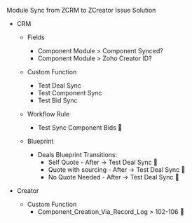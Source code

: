 Module Sync from ZCRM to ZCreator Issue Solution

- CRM
    - Fields
        - Component Module > Component Synced? 
        - Component Module > Zoho Creator ID? 


    - Custom Function
        - Test Deal Sync
        - Test Component Sync
        - Test Bid Sync

    - Workflow Rule
        - Test Sync Component Bids 🔧

    - Blueprint
        - Deals Blueprint
          Transitions:
            - Self Quote - After -> Test Deal Sync 🔧
            - Quote with sourcing - After -> Test Deal Sync 🔧
            - No Quote Needed - After -> Test Deal Sync 🔧


- Creator
    - Custom Function
        - Component_Creation_Via_Record_Log > 102-106 🔧